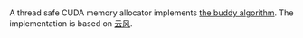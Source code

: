 #

A thread safe CUDA memory allocator implements [the buddy algorithm](https://dl.acm.org/citation.cfm?id=365655).
The implementation is based on [云风](https://github.com/cloudwu/buddy).
